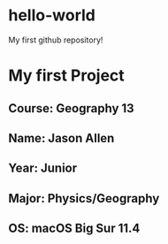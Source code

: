 # hello-world
My first github repository!

# My first Project
## **Course**: Geography 13
## **Name**: Jason Allen
## **Year**: Junior
## **Major**: Physics/Geography
## **OS**: macOS Big Sur 11.4